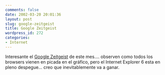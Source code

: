 ```yaml
---
comments: false
date: 2002-03-20 20:01:36
layout: post
slug: google-zeitgeist
title: Google Zeitgeist
wordpress_id: 272
categories:
- Internet
---
```


Interesante el [Google Zeitgeist](http://www.google.com/press/zeitgeist.html) de este mes…. observen como todos los browsers vienen en picada en el gráfico, pero el Internet Explorer 6 esta en pleno despegue… creo que inevitablemente va a ganar.




 
